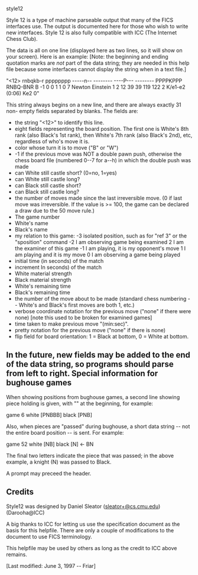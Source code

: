 style12

  Style 12 is a type of machine parseable output that many of the FICS
interfaces use.  The output is documented here for those who wish to write new
interfaces.  Style 12 is also fully compatible with ICC (The Internet Chess
Club).

  The data is all on one line (displayed here as two lines, so it will show on
your screen).  Here is an example:  [Note: the beginning and ending quotation
marks are *not* part of the data string; they are needed in this help file
because some interfaces cannot display the string when in a text file.]

"<12> rnbqkb-r pppppppp -----n-- -------- ----P--- -------- PPPPKPPP RNBQ-BNR
 B -1 0 0 1 1 0 7 Newton Einstein 1 2 12 39 39 119 122 2 K/e1-e2 (0:06) Ke2 0"

This string always begins on a new line, and there are always exactly 31 non-
empty fields separated by blanks. The fields are:

* the string "<12>" to identify this line.
* eight fields representing the board position.  The first one is White's
  8th rank (also Black's 1st rank), then White's 7th rank (also Black's 2nd),
  etc, regardless of who's move it is.
* color whose turn it is to move ("B" or "W")
* -1 if the previous move was NOT a double pawn push, otherwise the chess
  board file  (numbered 0--7 for a--h) in which the double push was made
* can White still castle short? (0=no, 1=yes)
* can White still castle long?
* can Black still castle short?
* can Black still castle long?
* the number of moves made since the last irreversible move.  (0 if last move
  was irreversible.  If the value is >= 100, the game can be declared a draw
  due to the 50 move rule.)
* The game number
* White's name
* Black's name
* my relation to this game:
    -3 isolated position, such as for "ref 3" or the "sposition" command
    -2 I am observing game being examined
     2 I am the examiner of this game
    -1 I am playing, it is my opponent's move
     1 I am playing and it is my move
     0 I am observing a game being played
* initial time (in seconds) of the match
* increment In seconds) of the match
* White material strength
* Black material strength
* White's remaining time
* Black's remaining time
* the number of the move about to be made (standard chess numbering -- White's
  and Black's first moves are both 1, etc.)
* verbose coordinate notation for the previous move ("none" if there were
  none) [note this used to be broken for examined games]
* time taken to make previous move "(min:sec)".
* pretty notation for the previous move ("none" if there is none)
* flip field for board orientation: 1 = Black at bottom, 0 = White at bottom.

In the future, new fields may be added to the end of the data string, so
programs should parse from left to right.
Special information for bughouse games
--------------------------------------

When showing positions from bughouse games, a second line showing piece
holding is given, with "<b1>" at the beginning, for example:

  <b1> game 6 white [PNBBB] black [PNB]

Also, when pieces are "passed" during bughouse, a short data string -- not the
entire board position -- is sent.  For example:

  <b1> game 52 white [NB] black [N] <- BN

The final two letters indicate the piece that was passed; in the above
example, a knight (N) was passed to Black.

A prompt may preceed the <b1> header.

Credits
-------

  Style12 was designed by Daniel Sleator (sleator+@cs.cmu.edu) (Darooha@ICC)

  A big thanks to ICC for letting us use the specification document as the
basis for this helpfile.  There are only a couple of modifications to the
document to use FICS terminology.

  This helpfile may be used by others as long as the credit to ICC above
remains.

[Last modified: June 3, 1997 -- Friar]

